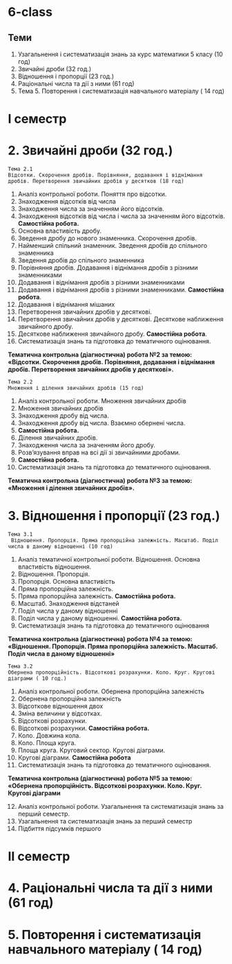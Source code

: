 # 6-class

## Теми
1. Узагальнення і систематизація знань за курс математики 5 класу (10 год)
2. Звичайні дроби (32 год.)
3. Відношення і пропорції (23 год.)
4. Раціональні числа та дії з ними (61 год)
5. Тема 5. Повторення  і систематизація навчального матеріалу ( 14 год)


# І семестр 

# 2. Звичайні дроби (32 год.)

    Тема 2.1 
    Відсотки. Скорочення дробів. Порівняння, додавання і віднімання дробів. Перетворення звичайних дробів у десятков (18 год)

1. Аналіз контрольної роботи. Поняття про відсотки.
2. Знаходження відсотків від числа
3. Знаходження числа за значенням його відсотків.
4. Знаходження відсотків від числа і числа за значенням його відсотків. **Самостійна робота.**
5. Основна властивість дробу.
6. Зведення дробу до нового знаменника. Скорочення дробів.
7. Найменший спільний знаменник. Зведення дробів до спільного знаменника
8. Зведення дробів до спільного знаменника
9. Порівняння дробів. Додавання і віднімання дробів з різними знаменниками
10. Додавання і віднімання дробів з різними знаменниками
11. Додавання і віднімання дробів з різними знаменниками. **Самостійна робота**.
12. Додавання і віднімання мішаних 
13. Перетворення звичайних дробів у десяткові.
14. Перетворення звичайних дробів у десяткові. Десяткове наближення звичайного дробу.
15. Десяткове наближення звичайного дробу. **Самостійна робота**.
16. Систематизація знань та підготовка до тематичного оцінювання.

**Тематична контрольна (діагностична) робота №2 за темою: «Відсотки. Скорочення дробів. Порівняння, додавання і віднімання дробів. Перетворення звичайних дробів у десяткові».**

    Тема 2.2
    Множення і ділення звичайних дробів (15 год)

1. Аналіз контрольної роботи. Множення звичайних дробів
2. Множення звичайних дробів
3. Знаходження дробу від числа.
4. Знаходження дробу від числа. Взаємно обернені числа.
5. **Самостійна робота.**
6. Ділення звичайних дробів.
7. Знаходження числа за значенням його дробу.
8. Розв’язування вправ на всі дії зі звичайними дробами. 
9.  **Самостійна робота.**
10. Систематизація знань та підготовка до тематичного оцінювання.

**Тематична контрольна (діагностична) робота №3 за темою: «Множення і ділення звичайних дробів».**
  
# 3. Відношення і пропорції (23 год.)
    Тема 3.1
     Відношення. Пропорція. Пряма пропорційна залежність. Масштаб. Поділ числа в даному відношенні (10 год)

1. Аналіз тематичної контрольної роботи. Відношення. Основна властивість відношення.
2. Відношення. Пропорція.
3. Пропорція. Основна властивість 
4. Пряма  пропорційна залежність.
5. Пряма  пропорційна залежність. **Самостійна робота.**
6. Масштаб. Знаходження відстаней 
7. Поділ числа у даному відношенні
8. Поділ числа у даному відношенні. **Самостійна робота.**
9. Систематизація знань та підготовка до тематичного оцінювання

**Тематична контрольна (діагностична) робота №4 за темою: «Відношення. Пропорція. Пряма пропорційна залежність. Масштаб. Поділ числа в даному відношенні»**


    Тема 3.2
    Обернена пропорційність. Відсоткові розрахунки. Коло. Круг. Кругові діаграми ( 10 год.)
1. Аналіз контрольної роботи. Обернена пропорційна залежність
2. Обернена пропорційна залежність
3. Відсоткове відношення двох 
4. Зміна величини у відсотках.
5. Відсоткові розрахунки.
6. Відсоткові розрахунки. **Самостійна робота.**
7. Коло. Довжина кола.
8. Коло. Площа круга.
9. Площа круга. Круговий сектор. Кругові діаграми.
10. Кругові діаграми. **Самостійна робота**
11. Систематизація знань та підготовка до тематичного оцінювання.

**Тематична контрольна (діагностична) робота №5 за темою: «Обернена пропорційність. Відсоткові розрахунки. Коло. Круг. Кругові діаграми**

12. Аналіз контрольної роботи. Узагальнення та систематизація знань за перший семестр.
13. Узагальнення та систематизація знань за перший семестр
14. Підбиття підсумків першого 

# ІІ семестр

# 4. Раціональні числа та дії з ними (61 год)
# 5. Повторення  і систематизація навчального матеріалу ( 14 год)

